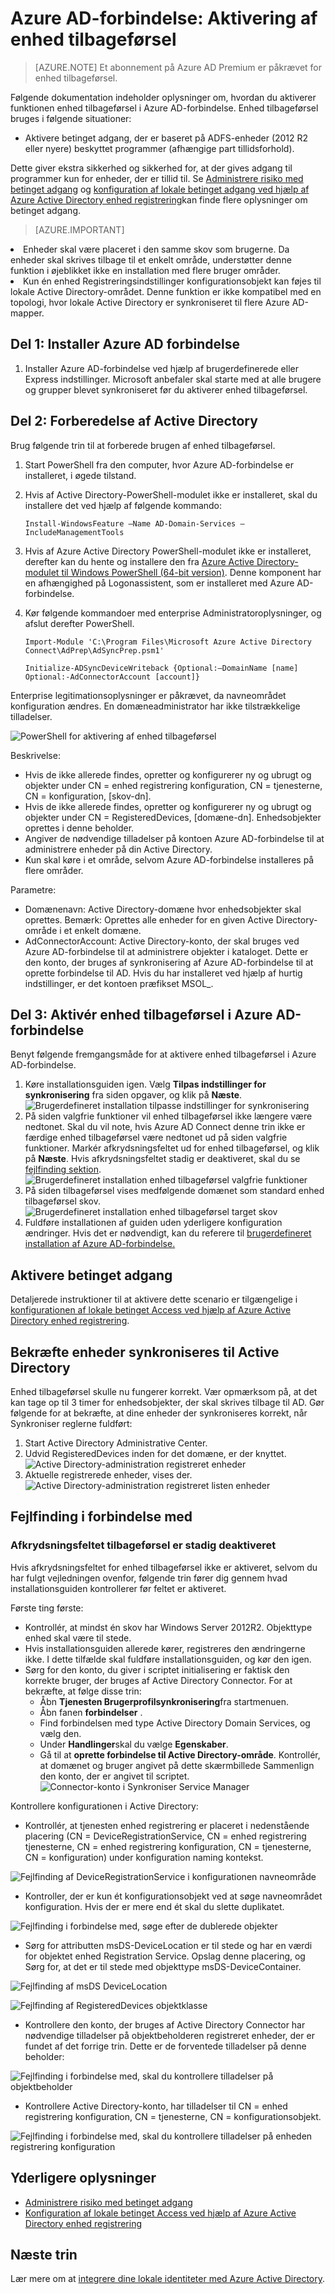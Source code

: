 <properties
    pageTitle="Azure AD-forbindelse: Aktivere enhed tilbageførsel | Microsoft Azure"
    description="Dette dokument indeholder oplysninger om hvordan du aktiverer enhed tilbageførsel ved hjælp af Azure AD-forbindelse"
    services="active-directory"
    documentationCenter=""
    authors="billmath"
    manager="femila"
    editor="curtand"/>

<tags
    ms.service="active-directory"  
    ms.workload="identity"
    ms.tgt_pltfrm="na"
    ms.devlang="na"
    ms.topic="article"
    ms.date="08/29/2016"
    ms.author="billmath"/>

# <a name="azure-ad-connect-enabling-device-writeback"></a>Azure AD-forbindelse: Aktivering af enhed tilbageførsel

>[AZURE.NOTE] Et abonnement på Azure AD Premium er påkrævet for enhed tilbageførsel.

Følgende dokumentation indeholder oplysninger om, hvordan du aktiverer funktionen enhed tilbageførsel i Azure AD-forbindelse. Enhed tilbageførsel bruges i følgende situationer:

- Aktivere betinget adgang, der er baseret på ADFS-enheder (2012 R2 eller nyere) beskyttet programmer (afhængige part tillidsforhold).

Dette giver ekstra sikkerhed og sikkerhed for, at der gives adgang til programmer kun for enheder, der er tillid til. Se [Administrere risiko med betinget adgang](active-directory-conditional-access.md) og [konfiguration af lokale betinget adgang ved hjælp af Azure Active Directory enhed registrering](https://msdn.microsoft.com/library/azure/dn788908.aspx)kan finde flere oplysninger om betinget adgang.

>[AZURE.IMPORTANT]
<li>Enheder skal være placeret i den samme skov som brugerne. Da enheder skal skrives tilbage til et enkelt område, understøtter denne funktion i øjeblikket ikke en installation med flere bruger områder.</li>
<li>Kun én enhed Registreringsindstillinger konfigurationsobjekt kan føjes til lokale Active Directory-området. Denne funktion er ikke kompatibel med en topologi, hvor lokale Active Directory er synkroniseret til flere Azure AD-mapper.</li>

## <a name="part-1-install-azure-ad-connect"></a>Del 1: Installer Azure AD forbindelse
1. Installer Azure AD-forbindelse ved hjælp af brugerdefinerede eller Express indstillinger. Microsoft anbefaler skal starte med at alle brugere og grupper blevet synkroniseret før du aktiverer enhed tilbageførsel.

## <a name="part-2-prepare-active-directory"></a>Del 2: Forberedelse af Active Directory
Brug følgende trin til at forberede brugen af enhed tilbageførsel.

1.  Start PowerShell fra den computer, hvor Azure AD-forbindelse er installeret, i øgede tilstand.

2.  Hvis af Active Directory-PowerShell-modulet ikke er installeret, skal du installere det ved hjælp af følgende kommando:

    `Install-WindowsFeature –Name AD-Domain-Services –IncludeManagementTools`

3. Hvis af Azure Active Directory PowerShell-modulet ikke er installeret, derefter kan du hente og installere den fra [Azure Active Directory-modulet til Windows PowerShell (64-bit version)](http://go.microsoft.com/fwlink/p/?linkid=236297). Denne komponent har en afhængighed på Logonassistent, som er installeret med Azure AD-forbindelse.

4.  Kør følgende kommandoer med enterprise Administratoroplysninger, og afslut derefter PowerShell.

    `Import-Module 'C:\Program Files\Microsoft Azure Active Directory Connect\AdPrep\AdSyncPrep.psm1'`

    `Initialize-ADSyncDeviceWriteback {Optional:–DomainName [name] Optional:-AdConnectorAccount [account]}`

Enterprise legitimationsoplysninger er påkrævet, da navneområdet konfiguration ændres. En domæneadministrator har ikke tilstrækkelige tilladelser.

![PowerShell for aktivering af enhed tilbageførsel](./media/active-directory-aadconnect-feature-device-writeback/powershell.png)

Beskrivelse:

- Hvis de ikke allerede findes, opretter og konfigurerer ny og ubrugt og objekter under CN = enhed registrering konfiguration, CN = tjenesterne, CN = konfiguration, [skov-dn].
- Hvis de ikke allerede findes, opretter og konfigurerer ny og ubrugt og objekter under CN = RegisteredDevices, [domæne-dn]. Enhedsobjekter oprettes i denne beholder.
- Angiver de nødvendige tilladelser på kontoen Azure AD-forbindelse til at administrere enheder på din Active Directory.
- Kun skal køre i et område, selvom Azure AD-forbindelse installeres på flere områder.

Parametre:

- Domænenavn: Active Directory-domæne hvor enhedsobjekter skal oprettes. Bemærk: Oprettes alle enheder for en given Active Directory-område i et enkelt domæne.
- AdConnectorAccount: Active Directory-konto, der skal bruges ved Azure AD-forbindelse til at administrere objekter i kataloget. Dette er den konto, der bruges af synkronisering af Azure AD-forbindelse til at oprette forbindelse til AD. Hvis du har installeret ved hjælp af hurtig indstillinger, er det kontoen præfikset MSOL_.

## <a name="part-3-enable-device-writeback-in-azure-ad-connect"></a>Del 3: Aktivér enhed tilbageførsel i Azure AD-forbindelse
Benyt følgende fremgangsmåde for at aktivere enhed tilbageførsel i Azure AD-forbindelse.

1.  Køre installationsguiden igen. Vælg **Tilpas indstillinger for synkronisering** fra siden opgaver, og klik på **Næste**.
![Brugerdefineret installation tilpasse indstillinger for synkronisering](./media/active-directory-aadconnect-feature-device-writeback/devicewriteback2.png)
2.  På siden valgfrie funktioner vil enhed tilbageførsel ikke længere være nedtonet. Skal du vil note, hvis Azure AD Connect denne trin ikke er færdige enhed tilbageførsel være nedtonet ud på siden valgfrie funktioner. Markér afkrydsningsfeltet ud for enhed tilbageførsel, og klik på **Næste**. Hvis afkrydsningsfeltet stadig er deaktiveret, skal du se [fejlfinding sektion](#the-writeback-checkbox-is-still-disabled).
![Brugerdefineret installation enhed tilbageførsel valgfrie funktioner](./media/active-directory-aadconnect-feature-device-writeback/devicewriteback3.png)
3.  På siden tilbageførsel vises medfølgende domænet som standard enhed tilbageførsel skov.
![Brugerdefineret installation enhed tilbageførsel target skov](./media/active-directory-aadconnect-feature-device-writeback/devicewriteback4.png)
4.  Fuldføre installationen af guiden uden yderligere konfiguration ændringer. Hvis det er nødvendigt, kan du referere til [brugerdefineret installation af Azure AD-forbindelse.](./connect/active-directory-aadconnect-get-started-custom.md)

## <a name="enable-conditional-access"></a>Aktivere betinget adgang
Detaljerede instruktioner til at aktivere dette scenario er tilgængelige i [konfigurationen af lokale betinget Access ved hjælp af Azure Active Directory enhed registrering](https://msdn.microsoft.com/library/azure/dn788908.aspx).

## <a name="verify-devices-are-synchronized-to-active-directory"></a>Bekræfte enheder synkroniseres til Active Directory
Enhed tilbageførsel skulle nu fungerer korrekt. Vær opmærksom på, at det kan tage op til 3 timer for enhedsobjekter, der skal skrives tilbage til AD.  Gør følgende for at bekræfte, at dine enheder der synkroniseres korrekt, når Synkroniser reglerne fuldført:

1.  Start Active Directory Administrative Center.
2.  Udvid RegisteredDevices inden for det domæne, er der knyttet.
![Active Directory-administration registreret enheder](./media/active-directory-aadconnect-feature-device-writeback/devicewriteback5.png)
3.  Aktuelle registrerede enheder, vises der.
![Active Directory-administration registreret listen enheder](./media/active-directory-aadconnect-feature-device-writeback/devicewriteback6.png)

## <a name="troubleshooting"></a>Fejlfinding i forbindelse med

### <a name="the-writeback-checkbox-is-still-disabled"></a>Afkrydsningsfeltet tilbageførsel er stadig deaktiveret
Hvis afkrydsningsfeltet for enhed tilbageførsel ikke er aktiveret, selvom du har fulgt vejledningen ovenfor, følgende trin fører dig gennem hvad installationsguiden kontrollerer før feltet er aktiveret.

Første ting første:

- Kontrollér, at mindst én skov har Windows Server 2012R2. Objekttype enhed skal være til stede.
- Hvis installationsguiden allerede kører, registreres den ændringerne ikke. I dette tilfælde skal fuldføre installationsguiden, og kør den igen.
- Sørg for den konto, du giver i scriptet initialisering er faktisk den korrekte bruger, der bruges af Active Directory Connector. For at bekræfte, at følge disse trin:
    - Åbn **Tjenesten Brugerprofilsynkronisering**fra startmenuen.
    - Åbn fanen **forbindelser** .
    - Find forbindelsen med type Active Directory Domain Services, og vælg den.
    - Under **Handlinger**skal du vælge **Egenskaber**.
    - Gå til at **oprette forbindelse til Active Directory-område**. Kontrollér, at domænet og bruger angivet på dette skærmbillede Sammenlign den konto, der er angivet til scriptet.
![Connector-konto i Synkroniser Service Manager](./media/active-directory-aadconnect-feature-device-writeback/connectoraccount.png)

Kontrollere konfigurationen i Active Directory:
- Kontrollér, at tjenesten enhed registrering er placeret i nedenstående placering (CN = DeviceRegistrationService, CN = enhed registrering tjenesterne, CN = enhed registrering konfiguration, CN = tjenesterne, CN = konfiguration) under konfiguration naming kontekst.

![Fejlfinding af DeviceRegistrationService i konfigurationen navneområde](./media/active-directory-aadconnect-feature-device-writeback/troubleshoot1.png)

- Kontroller, der er kun ét konfigurationsobjekt ved at søge navneområdet konfiguration. Hvis der er mere end ét skal du slette duplikatet.

![Fejlfinding i forbindelse med, søge efter de dublerede objekter](./media/active-directory-aadconnect-feature-device-writeback/troubleshoot2.png)

- Sørg for attributten msDS-DeviceLocation er til stede og har en værdi for objektet enhed Registration Service. Opslag denne placering, og Sørg for, at det er til stede med objekttype msDS-DeviceContainer.

![Fejlfinding af msDS DeviceLocation](./media/active-directory-aadconnect-feature-device-writeback/troubleshoot3.png)

![Fejlfinding af RegisteredDevices objektklasse](./media/active-directory-aadconnect-feature-device-writeback/troubleshoot4.png)

- Kontrollere den konto, der bruges af Active Directory Connector har nødvendige tilladelser på objektbeholderen registreret enheder, der er fundet af det forrige trin. Dette er de forventede tilladelser på denne beholder:

![Fejlfinding i forbindelse med, skal du kontrollere tilladelser på objektbeholder](./media/active-directory-aadconnect-feature-device-writeback/troubleshoot5.png)

- Kontrollere Active Directory-konto, har tilladelser til CN = enhed registrering konfiguration, CN = tjenesterne, CN = konfigurationsobjekt.

![Fejlfinding i forbindelse med, skal du kontrollere tilladelser på enheden registrering konfiguration](./media/active-directory-aadconnect-feature-device-writeback/troubleshoot6.png)

## <a name="additional-information"></a>Yderligere oplysninger
- [Administrere risiko med betinget adgang](active-directory-conditional-access.md)
- [Konfiguration af lokale betinget Access ved hjælp af Azure Active Directory enhed registrering](https://msdn.microsoft.com/library/azure/dn788908.aspx)

## <a name="next-steps"></a>Næste trin
Lær mere om at [integrere dine lokale identiteter med Azure Active Directory](active-directory-aadconnect.md).

